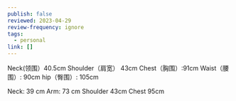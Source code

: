```yaml
---
publish: false
reviewed: 2023-04-29
review-frequency: ignore
tags:
  - personal
link: []
---
```

Neck(领围）40.5cm
Shoulder（肩宽） 43cm
Chest（胸围）:91cm
Waist（腰围）: 90cm
hip（臀围）: 105cm

Neck: 39 cm
Arm: 73 cm
Shoulder 43cm
Chest 95cm
